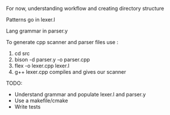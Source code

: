 For now, understanding workflow and creating directory structure

Patterns go in lexer.l

Lang grammar in parser.y

To generate cpp scanner and parser files use :

1) cd src
2) bison -d parser.y -o parser.cpp
3) flex -o lexer.cpp lexer.l
4) g++ lexer.cpp compiles and gives our scanner

TODO:

- Understand grammar and populate lexer.l and parser.y
- Use a makefile/cmake
- Write tests